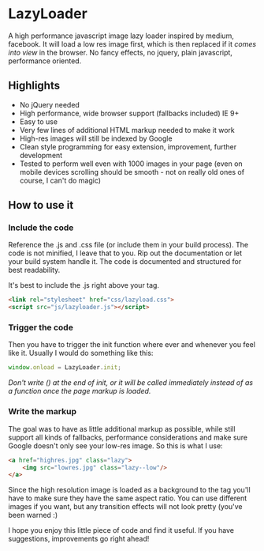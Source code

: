 # LazyLoader

A high performance javascript image lazy loader inspired by medium, facebook. It will load a low res image first, which is then replaced if it *comes into view* in the browser. No fancy effects, no jquery, plain javascript, performance oriented.

## Highlights

* No jQuery needed
* High performance, wide browser support (fallbacks included) IE 9+
* Easy to use
* Very few lines of additional HTML markup needed to make it work
* High-res images will still be indexed by Google
* Clean style programming for easy extension, improvement, further development
* Tested to perform well even with 1000 images in your page (even on mobile devices scrolling should be smooth - not on really old ones of course, I can't do magic)

## How to use it

### Include the code
Reference the .js and .css file (or include them in your build process). The code is not minified, I leave that to you. Rip out the documentation or let your build system handle it. The code is documented and structured for best readability.

It's best to include the .js right above your <body> tag.

```html
<link rel="stylesheet" href="css/lazyload.css">
<script src="js/lazyloader.js"></script>
```

### Trigger the code

Then you have to trigger the init function where ever and whenever you feel like it. Usually I would do something like this:

```javascript
window.onload = LazyLoader.init;
```

*Don't write () at the end of init, or it will be called immediately instead of as a function once the page markup is loaded.*

### Write the markup

The goal was to have as little additional markup as possible, while still support all kinds of fallbacks, performance considerations and make sure Google doesn't only see your low-res image. So this is what I use:

```html
<a href="highres.jpg" class="lazy">
    <img src="lowres.jpg" class="lazy--low"/>
</a>
```

Since the high resolution image is loaded as a background to the <a> tag you'll have to make sure they have the same aspect ratio. You can use different images if you want, but any transition effects will not look pretty (you've been warned :)

I hope you enjoy this little piece of code and find it useful. If you have suggestions, improvements go right ahead!